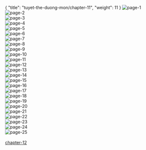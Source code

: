 { "title": "tuyet-the-duong-mon/chapter-11", "weight": 11 }
<img src="tuyet-the-duong-mon_0011_01-2f60c22e93e362020478efa7e045c66d.webp" alt="page-1" origin="http://1.bp.blogspot.com/-OpJ79BIjfzc/VJOobCn3dTI/AAAAAAAAoFI/l757MXI7HnU/s0/Dau-La-Dai-Luc-2-Chapter-10-P-2.jpg?imgmax=0"><br/>
<img src="tuyet-the-duong-mon_0011_02-a1d07bca06859bfa82d3923322532fa8.webp" alt="page-2" origin="http://1.bp.blogspot.com/-OX798AONmD4/VJOob4PjNFI/AAAAAAAAoFY/qrX5g3DNek4/s0/Dau-La-Dai-Luc-2-Chapter-10-P-3.jpg?imgmax=0"><br/>
<img src="tuyet-the-duong-mon_0011_03-41698186af8aebb6748e535dd6f121fa.webp" alt="page-3" origin="http://1.bp.blogspot.com/-7DyozaslzHM/VJOocVWuoXI/AAAAAAAAoFo/reGtpzbI5HI/s0/Dau-La-Dai-Luc-2-Chapter-10-P-4.jpg?imgmax=0"><br/>
<img src="tuyet-the-duong-mon_0011_04-ae8af5def4e10c86d42bf619264b1287.webp" alt="page-4" origin="http://1.bp.blogspot.com/-cjeX4OgldtY/VJOodQbTe4I/AAAAAAAAoF0/P-tVsiTlwbU/s0/Dau-La-Dai-Luc-2-Chapter-10-P-5.jpg?imgmax=0"><br/>
<img src="tuyet-the-duong-mon_0011_05-df268a518300d5b62ea84f5e65e443d8.webp" alt="page-5" origin="http://1.bp.blogspot.com/-ywOwYy5gwF4/VJOod12IPXI/AAAAAAAAoGA/mESibZ0gY00/s0/Dau-La-Dai-Luc-2-Chapter-10-P-6.jpg?imgmax=0"><br/>
<img src="tuyet-the-duong-mon_0011_06-cae7cbbf5f6c951d1f8d8241deecbf85.webp" alt="page-6" origin="http://1.bp.blogspot.com/-Jj-n4ytredE/VJOoeiunVkI/AAAAAAAAoGM/5EGU850HWVw/s0/Dau-La-Dai-Luc-2-Chapter-10-P-7.jpg?imgmax=0"><br/>
<img src="tuyet-the-duong-mon_0011_07-a5d777d0c70f3e845f8a3a6a3b5b9356.webp" alt="page-7" origin="http://1.bp.blogspot.com/-lcxaYnSor8s/VJOofUpnweI/AAAAAAAAoGc/Jh3RF4PAJWw/s0/Dau-La-Dai-Luc-2-Chapter-10-P-8.jpg?imgmax=0"><br/>
<img src="tuyet-the-duong-mon_0011_08-0859fab51c74cf4529fcc04cb9fae699.webp" alt="page-8" origin="http://1.bp.blogspot.com/-c_5LC9WIHCE/VJOogIVcinI/AAAAAAAAoGo/sk8-21Dsu38/s0/Dau-La-Dai-Luc-2-Chapter-10-P-9.jpg?imgmax=0"><br/>
<img src="tuyet-the-duong-mon_0011_09-e4c96f81b57ab94b4c3e64bcd77004fc.webp" alt="page-9" origin="http://1.bp.blogspot.com/-MQUTGRh1nxE/VJOog95MscI/AAAAAAAAoG0/xyE8NhCOMXk/s0/Dau-La-Dai-Luc-2-Chapter-10-P-10.jpg?imgmax=0"><br/>
<img src="tuyet-the-duong-mon_0011_10-8ea07223b90e559401c7605159534deb.webp" alt="page-10" origin="http://1.bp.blogspot.com/-O7udJa0SMSg/VJOohgLSs7I/AAAAAAAAoHA/qo5mO6tBKjw/s0/Dau-La-Dai-Luc-2-Chapter-10-P-11.jpg?imgmax=0"><br/>
<img src="tuyet-the-duong-mon_0011_11-77af5ce48432d093306ac91f553f5545.webp" alt="page-11" origin="http://1.bp.blogspot.com/-ivXjpWL4D54/VJOoiF412nI/AAAAAAAAoHQ/OB7Hdb-4l7c/s0/Dau-La-Dai-Luc-2-Chapter-10-P-12.jpg?imgmax=0"><br/>
<img src="tuyet-the-duong-mon_0011_12-e8a87222ef06ca10762d9907f2881029.webp" alt="page-12" origin="http://1.bp.blogspot.com/-KEZa8YoQ60Y/VJOoi5YsrpI/AAAAAAAAoHg/e18vPMsc2Ik/s0/Dau-La-Dai-Luc-2-Chapter-10-P-13.jpg?imgmax=0"><br/>
<img src="tuyet-the-duong-mon_0011_13-f75d9e96e921272f190e45428fd484ec.webp" alt="page-13" origin="http://1.bp.blogspot.com/-79nEYuRMu0k/VJOojg4N6VI/AAAAAAAAoIA/THhbza-S3kA/s0/Dau-La-Dai-Luc-2-Chapter-10-P-14.jpg?imgmax=0"><br/>
<img src="tuyet-the-duong-mon_0011_14-b8d19f09a289ed5b26dd6d1804ec335d.webp" alt="page-14" origin="http://1.bp.blogspot.com/-yyhfuEppsyg/VJOolPXJAXI/AAAAAAAAoIU/nT55FqWyERk/s0/Dau-La-Dai-Luc-2-Chapter-10-P-15.jpg?imgmax=0"><br/>
<img src="tuyet-the-duong-mon_0011_15-0de2a31a90cbd9c061a3b5d2eac9b6ba.webp" alt="page-15" origin="http://1.bp.blogspot.com/-1Tw1LmKTN-c/VJOomDPFkhI/AAAAAAAAoIk/sBTb2KHaZtI/s0/Dau-La-Dai-Luc-2-Chapter-10-P-16.jpg?imgmax=0"><br/>
<img src="tuyet-the-duong-mon_0011_16-d9a707bd41d5a2e000130bca5fb4e867.webp" alt="page-16" origin="http://1.bp.blogspot.com/-gE9r4onTHdg/VJOomz_u-dI/AAAAAAAAoIw/dro2_oF_dR8/s0/Dau-La-Dai-Luc-2-Chapter-10-P-17.jpg?imgmax=0"><br/>
<img src="tuyet-the-duong-mon_0011_17-94c2b7985a7a9bee8092da4792e5f433.webp" alt="page-17" origin="http://1.bp.blogspot.com/-hpyD39ug0RM/VJOonrF-snI/AAAAAAAAoI8/8I8QwUHHkKw/s0/Dau-La-Dai-Luc-2-Chapter-10-P-18.jpg?imgmax=0"><br/>
<img src="tuyet-the-duong-mon_0011_18-e661ae7201aa43b040f087c4f4f41ff8.webp" alt="page-18" origin="http://1.bp.blogspot.com/-mfji6OFN3wc/VJOooLsdqeI/AAAAAAAAoJM/4fj7WksjxpI/s0/Dau-La-Dai-Luc-2-Chapter-10-P-19.jpg?imgmax=0"><br/>
<img src="tuyet-the-duong-mon_0011_19-bf568b59dbac34c5ca03d0bd813a9a98.webp" alt="page-19" origin="http://1.bp.blogspot.com/-D6J4EF7ExFs/VJOopNxTeEI/AAAAAAAAoJc/_uAxOgv486g/s0/Dau-La-Dai-Luc-2-Chapter-10-P-20.jpg?imgmax=0"><br/>
<img src="tuyet-the-duong-mon_0011_20-f99edee37f08437fd7b686df94c3081a.webp" alt="page-20" origin="http://1.bp.blogspot.com/-4sTN0GoQppY/VJOop4mmqCI/AAAAAAAAoJo/NHzNIa3-Hf8/s0/Dau-La-Dai-Luc-2-Chapter-10-P-21.jpg?imgmax=0"><br/>
<img src="tuyet-the-duong-mon_0011_21-0d3434b7308533639569ddcf7d301758.webp" alt="page-21" origin="http://1.bp.blogspot.com/-38ALMjwWUR8/VJOoqUS1GLI/AAAAAAAAoJ0/TJmeyM3Ro6Y/s0/Dau-La-Dai-Luc-2-Chapter-10-P-22.jpg?imgmax=0"><br/>
<img src="tuyet-the-duong-mon_0011_22-fdbacc10144ad044249f3cbbb60065a0.webp" alt="page-22" origin="http://1.bp.blogspot.com/-v0INIDs3o5M/VJOorCRkaHI/AAAAAAAAoKA/zxIyvVe-ls8/s0/Dau-La-Dai-Luc-2-Chapter-10-P-23.jpg?imgmax=0"><br/>
<img src="tuyet-the-duong-mon_0011_23-0f694e8aee2d856559acffe010ae2581.webp" alt="page-23" origin="http://1.bp.blogspot.com/-xtXoNcKpXhg/VJOormrySnI/AAAAAAAAoKM/Y1xHHnR1tx0/s0/Dau-La-Dai-Luc-2-Chapter-10-P-24.jpg?imgmax=0"><br/>
<img src="tuyet-the-duong-mon_0011_24-63c066212f4a3658a99596fc2a13c965.webp" alt="page-24" origin="http://1.bp.blogspot.com/-VOFSkHGkudo/VJOosWJbVoI/AAAAAAAAoKY/Wuca82PTzd4/s0/Dau-La-Dai-Luc-2-Chapter-10-P-25.jpg?imgmax=0"><br/>
<img src="tuyet-the-duong-mon_0011_25-1f4e13b8f2c88f06e6a3e8b7a8a1fe73.webp" alt="page-25" origin="http://1.bp.blogspot.com/-6MInktejI-Y/VJOotDVk32I/AAAAAAAAoKo/CVnAYmTNnqQ/s0/Dau-La-Dai-Luc-2-Chapter-10-P-26.jpg?imgmax=0"><br/>
<br/><a class="nextchap" href="/tuyet-the-duong-mon/chapter-12">chapter-12</a>
